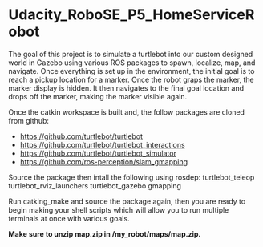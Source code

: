 # Udacity_RoboSE_P5_HomeServiceRobot

The goal of this project is to simulate a turtlebot into our custom designed world in Gazebo using various ROS packages to spawn, localize, map, and navigate. Once everything is set up in the environment, the initial goal is to reach a pickup location for a marker. Once the robot graps the marker, the marker display is hidden. It then navigates to the final goal location and drops off the marker, making the marker visible again.

Once the catkin workspace is built and, the follow packages are cloned from github:
- https://github.com/turtlebot/turtlebot
- https://github.com/turtlebot/turtlebot_interactions
- https://github.com/turtlebot/turtlebot_simulator
- https://github.com/ros-perception/slam_gmapping

Source the package then intall the following using rosdep:
turtlebot_teleop
turtlebot_rviz_launchers
turtlebot_gazebo
gmapping

Run catking_make and source the package again, then you are ready to begin making your shell scripts which will allow you to run multiple terminals at once with various goals.

**Make sure to unzip map.zip in /my_robot/maps/map.zip.**
